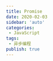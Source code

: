 ```yaml
---
title: Promise
date: 2020-02-03
sidebar: 'auto'
categories:
 - JavaScript
tags:
 - 异步编程
publish: true
---
```


